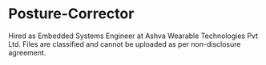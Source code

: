 # Posture-Corrector
Hired as Embedded Systems Engineer at Ashva Wearable Technologies Pvt Ltd. Files are classified and cannot be uploaded as per non-disclosure agreement.
